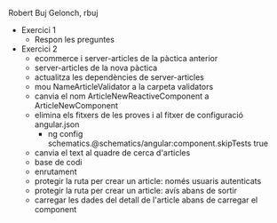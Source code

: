 Robert Buj Gelonch, rbuj
- Exercici 1
  - Respon les preguntes
- Exercici 2
  - ecommerce i server-articles de la pàctica anterior
  - server-articles de la nova pàctica
  - actualitza les dependències de server-articles
  - mou NameArticleValidator a la carpeta validators
  - canvia el nom ArticleNewReactiveComponent a ArticleNewComponent
  - elimina els fitxers de les proves i al fitxer de configuració angular.json
    - ng config schematics.@schematics/angular:component.skipTests true
  - canvia el text al quadre de cerca d'articles
  - base de codi
  - enrutament
  - protegir la ruta per crear un article: només usuaris autenticats
  - protegir la ruta per crear un article: avís abans de sortir
  - carregar les dades del detall de l'article abans de carregar el component
